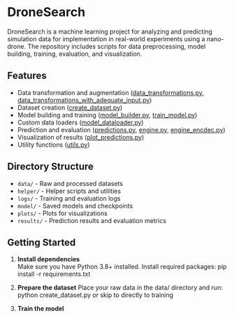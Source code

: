 # DroneSearch

DroneSearch is a machine learning project for analyzing and predicting simulation data for implementation in real-world experiments using a nano-drone. 
The repository includes scripts for data preprocessing, model building, training, evaluation, and visualization.

## Features

- Data transformation and augmentation ([data_transformations.py](data_transformations.py), [data_transformations_with_adequate_input.py](data_transformations_with_adequate_input.py))
- Dataset creation ([create_dataset.py](create_dataset.py))
- Model building and training ([model_builder.py](model_builder.py), [train_model.py](train_model.py))
- Custom data loaders ([model_dataloader.py](model_dataloader.py))
- Prediction and evaluation ([predictions.py](predictions.py), [engine.py](engine.py), [engine_encdec.py](engine_encdec.py))
- Visualization of results ([plot_predictions.py](plot_predictions.py))
- Utility functions ([utils.py](utils.py))

## Directory Structure

- `data/` - Raw and processed datasets
- `helper/` - Helper scripts and utilities
- `logs/` - Training and evaluation logs
- `model/` - Saved models and checkpoints
- `plots/` - Plots for visualizations
- `results/` - Prediction results and evaluation metrics

## Getting Started

1. **Install dependencies**  
   Make sure you have Python 3.8+ installed. Install required packages:
   pip install -r requirements.txt

2. **Prepare the dataset**
    Place your raw data in the data/ directory and run:
    python create_dataset.py
    or skip to directly to training

3. **Train the model**
